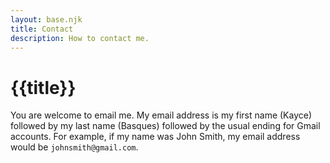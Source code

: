 ```yaml
---
layout: base.njk
title: Contact
description: How to contact me.
---
```


# {{title}}

You are welcome to email me. My email address is my first name
(Kayce) followed by my last name (Basques) followed by the usual
ending for Gmail accounts. For example, if my name was John Smith,
my email address would be `johnsmith@gmail.com`.
